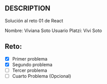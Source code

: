 ## DESCRIPTION

Solución al reto 01 de React

Nombre: Viviana Soto
Usuario Platzi: Vivi Soto

## Reto:
  - [x] Primer problema
  - [x] Segundo problema
  - [ ] Tercer problema
  - [ ] Cuarto Problema (Opcional)